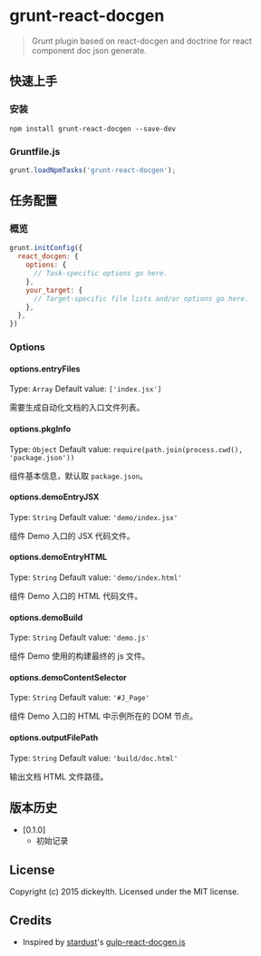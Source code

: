 # grunt-react-docgen

> Grunt plugin based on react-docgen and doctrine for react component doc json generate.

## 快速上手

### 安装

```shell
npm install grunt-react-docgen --save-dev
```

### Gruntfile.js

```js
grunt.loadNpmTasks('grunt-react-docgen');
```

## 任务配置

### 概览

```js
grunt.initConfig({
  react_docgen: {
    options: {
      // Task-specific options go here.
    },
    your_target: {
      // Target-specific file lists and/or options go here.
    },
  },
})
```

### Options

#### options.entryFiles
Type: `Array`
Default value: `['index.jsx']`

需要生成自动化文档的入口文件列表。

#### options.pkgInfo
Type: `Object`
Default value: `require(path.join(process.cwd(), 'package.json'))`

组件基本信息，默认取 `package.json`。

#### options.demoEntryJSX
Type: `String`
Default value: `'demo/index.jsx'`

组件 Demo 入口的 JSX 代码文件。

#### options.demoEntryHTML
Type: `String`
Default value: `'demo/index.html'`

组件 Demo 入口的 HTML 代码文件。

#### options.demoBuild
Type: `String`
Default value: `'demo.js'`

组件 Demo 使用的构建最终的 js 文件。


#### options.demoContentSelector
Type: `String`
Default value: `'#J_Page'`

组件 Demo 入口的 HTML 中示例所在的 DOM 节点。

#### options.outputFilePath
Type: `String`
Default value: `'build/doc.html'`

输出文档 HTML 文件路径。

## 版本历史

- [0.1.0]
    - 初始记录

## License
Copyright (c) 2015 dickeylth. Licensed under the MIT license.

## Credits

- Inspired by [stardust](https://github.com/TechnologyAdvice/stardust)'s [gulp-react-docgen.js](https://github.com/TechnologyAdvice/stardust/blob/master/gulp/plugins/gulp-react-docgen.js)
